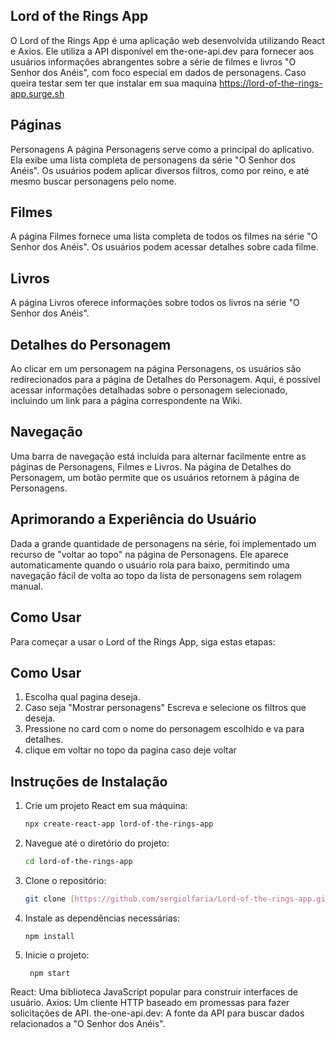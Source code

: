 ## Lord of the Rings App
O Lord of the Rings App é uma aplicação web desenvolvida utilizando React e Axios. Ele utiliza a API disponível em the-one-api.dev para fornecer aos usuários informações abrangentes sobre a série de filmes e livros "O Senhor dos Anéis", com foco especial em dados de personagens.
 Caso queira testar sem ter que instalar em sua maquina https://lord-of-the-rings-app.surge.sh

## Páginas
Personagens
A página Personagens serve como a principal do aplicativo. Ela exibe uma lista completa de personagens da série "O Senhor dos Anéis". Os usuários podem aplicar diversos filtros, como por reino, e até mesmo buscar personagens pelo nome.

## Filmes
A página Filmes fornece uma lista completa de todos os filmes na série "O Senhor dos Anéis". Os usuários podem acessar detalhes sobre cada filme.

## Livros
A página Livros oferece informações sobre todos os livros na série "O Senhor dos Anéis".

## Detalhes do Personagem
Ao clicar em um personagem na página Personagens, os usuários são redirecionados para a página de Detalhes do Personagem. Aqui, é possível acessar informações detalhadas sobre o personagem selecionado, incluindo um link para a página correspondente na Wiki.

## Navegação
Uma barra de navegação está incluída para alternar facilmente entre as páginas de Personagens, Filmes e Livros.
Na página de Detalhes do Personagem, um botão permite que os usuários retornem à página de Personagens.

## Aprimorando a Experiência do Usuário
Dada a grande quantidade de personagens na série, foi implementado um recurso de "voltar ao topo" na página de Personagens. Ele aparece automaticamente quando o usuário rola para baixo, permitindo uma navegação fácil de volta ao topo da lista de personagens sem rolagem manual.

## Como Usar
Para começar a usar o Lord of the Rings App, siga estas etapas:

## **Como Usar**

1. Escolha qual pagina deseja.
2.  Caso  seja "Mostrar personagens" Escreva e selecione os filtros que deseja.
3. Pressione no card com o nome do personagem escolhido e va para detalhes.
4. clique em voltar no topo da pagina caso deje voltar

## **Instruções de Instalação**

1. Crie um projeto React em sua máquina:
    
    ```bash
    npx create-react-app lord-of-the-rings-app
    ```
    
2. Navegue até o diretório do projeto:
    
    ```bash
    cd lord-of-the-rings-app
    ```
    
3. Clone o repositório:
    
    ```bash
    git clone [https://github.com/sergiolfaria/Lord-of-the-rings-app.git]
    ```
    
4. Instale as dependências necessárias:
    
    ```
    npm install
    ```
    
5. Inicie o projeto:
   ```
    npm start
   
    ```



React: Uma biblioteca JavaScript popular para construir interfaces de usuário.
Axios: Um cliente HTTP baseado em promessas para fazer solicitações de API.
the-one-api.dev: A fonte da API para buscar dados relacionados a "O Senhor dos Anéis".
